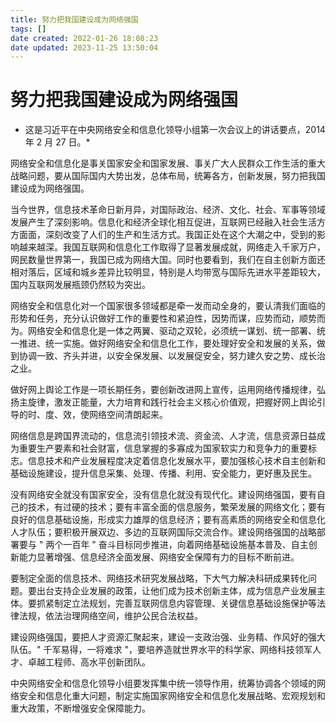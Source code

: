 ```yaml
---
title: 努力把我国建设成为网络强国
tags: []
date created: 2022-01-26 18:08:23
date updated: 2023-11-25 13:50:04
---
```


# 努力把我国建设成为网络强国

- 这是习近平在中央网络安全和信息化领导小组第一次会议上的讲话要点，2014 年 2 月 27 日。*

网络安全和信息化是事关国家安全和国家发展、事关广大人民群众工作生活的重大战略问题，要从国际国内大势出发，总体布局，统筹各方，创新发展，努力把我国建设成为网络强国。

当今世界，信息技术革命日新月异，对国际政治、经济、文化、社会、军事等领域发展产生了深刻影响。信息化和经济全球化相互促进，互联网已经融入社会生活方方面面，深刻改变了人们的生产和生活方式。我国正处在这个大潮之中，受到的影响越来越深。我国互联网和信息化工作取得了显著发展成就，网络走入千家万户，网民数量世界第一，我国已成为网络大国。同时也要看到，我们在自主创新方面还相对落后，区域和城乡差异比较明显，特别是人均带宽与国际先进水平差距较大，国内互联网发展瓶颈仍然较为突出。

网络安全和信息化对一个国家很多领域都是牵一发而动全身的，要认清我们面临的形势和任务，充分认识做好工作的重要性和紧迫性，因势而谋，应势而动，顺势而为。网络安全和信息化是一体之两翼、驱动之双轮，必须统一谋划、统一部署、统一推进、统一实施。做好网络安全和信息化工作，要处理好安全和发展的关系，做到协调一致、齐头并进，以安全保发展、以发展促安全，努力建久安之势、成长治之业。

做好网上舆论工作是一项长期任务，要创新改进网上宣传，运用网络传播规律，弘扬主旋律，激发正能量，大力培育和践行社会主义核心价值观，把握好网上舆论引导的时、度、效，使网络空间清朗起来。

网络信息是跨国界流动的，信息流引领技术流、资金流、人才流，信息资源日益成为重要生产要素和社会财富，信息掌握的多寡成为国家软实力和竞争力的重要标志。信息技术和产业发展程度决定着信息化发展水平，要加强核心技术自主创新和基础设施建设，提升信息采集、处理、传播、利用、安全能力，更好惠及民生。

没有网络安全就没有国家安全，没有信息化就没有现代化。建设网络强国，要有自己的技术，有过硬的技术；要有丰富全面的信息服务，繁荣发展的网络文化；要有良好的信息基础设施，形成实力雄厚的信息经济；要有高素质的网络安全和信息化人才队伍；要积极开展双边、多边的互联网国际交流合作。建设网络强国的战略部署要与 " 两个一百年 " 奋斗目标同步推进，向着网络基础设施基本普及、自主创新能力显著增强、信息经济全面发展、网络安全保障有力的目标不断前进。

要制定全面的信息技术、网络技术研究发展战略，下大气力解决科研成果转化问题。要出台支持企业发展的政策，让他们成为技术创新主体，成为信息产业发展主体。要抓紧制定立法规划，完善互联网信息内容管理、关键信息基础设施保护等法律法规，依法治理网络空间，维护公民合法权益。

建设网络强国，要把人才资源汇聚起来，建设一支政治强、业务精、作风好的强大队伍。" 千军易得，一将难求 "，要培养造就世界水平的科学家、网络科技领军人才、卓越工程师、高水平创新团队。

中央网络安全和信息化领导小组要发挥集中统一领导作用，统筹协调各个领域的网络安全和信息化重大问题，制定实施国家网络安全和信息化发展战略、宏观规划和重大政策，不断增强安全保障能力。

